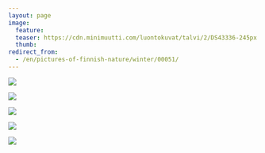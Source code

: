```yaml
---
layout: page
image:
  feature:
  teaser: https://cdn.minimuutti.com/luontokuvat/talvi/2/DS43336-245px.jpg
  thumb:
redirect_from:
  - /en/pictures-of-finnish-nature/winter/00051/
---
```


![](https://cdn.minimuutti.com/luontokuvat/talvi/2/DS43226-800px.jpg)

![](https://cdn.minimuutti.com/luontokuvat/talvi/2/DS43328-800px.jpg)

![](https://cdn.minimuutti.com/luontokuvat/talvi/2/DS43347-800px.jpg)

![](https://cdn.minimuutti.com/luontokuvat/talvi/2/DS43371-800px.jpg)

![](https://cdn.minimuutti.com/luontokuvat/talvi/2/DS43336-800px.jpg)

